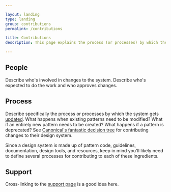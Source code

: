 ```yaml
---

layout: landing
type: landing
group: contributions
permalink: /contributions

title: Contributions
description: This page explains the process (or processes) by which the design system gets updated and how others can contribute to it

---
```


## People

Describe who's involved in changes to the system. Describe who's expected to do the work and who approves changes.

## Process

Describe specifically the process or processes by which the system gets [updated](http://atomicdesign.bradfrost.com/chapter-5/#making-changes-to-patterns). What happens when existing patterns need to be modified? What if an entirely new pattern needs to be created? What happens if a pattern is deprecated? See [Canonical's fantastic decision tree](http://design.canonical.com/2016/07/getting-vanilla-ready-for-v1-the-roadmap/) for contributing changes to their design system.

Since a design system is made up of pattern code, guidelines, documentation, design tools, and resources, keep in mind you'll likely need to define several processes for contributing to each of these ingredients.

## Support

Cross-linking to the [support page]({{site.baseurl}}/support) is a good idea here.
